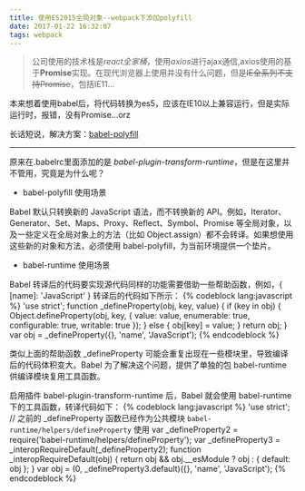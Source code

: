 ```yaml
---
title: 使用ES2015全局对象--webpack下添加polyfill
date: 2017-01-22 16:32:07
tags: webpack
---
```


>公司使用的技术栈是*react全家桶*，使用*axios*进行ajax通信,axios使用的基于**Promise**实现。在现代浏览器上使用并没有什么问题，但是~~IE全系列不支持Promise~~，包括IE11...

本来想着使用babel后，将代码转换为es5，应该在IE10以上兼容运行，但是实际运行时，报错，没有Promise...orz

长话短说，解决方案：[babel-polyfill](http://babeljs.io/docs/usage/polyfill/)

<!--more-->

------

原来在.babelrc里面添加的是 *babel-plugin-transform-runtime*，但是在这里并不管用，究竟是为什么呢？

- babel-polyfill 使用场景

Babel 默认只转换新的 JavaScript 语法，而不转换新的 API。例如，Iterator、Generator、Set、Maps、Proxy、Reflect、Symbol、Promise 等全局对象，以及一些定义在全局对象上的方法（比如 Object.assign）都不会转译。如果想使用这些新的对象和方法，必须使用 babel-polyfill，为当前环境提供一个垫片。

- babel-runtime 使用场景

Babel 转译后的代码要实现源代码同样的功能需要借助一些帮助函数，例如，{ [name]: 'JavaScript' } 转译后的代码如下所示：
{% codeblock lang:javascript %}
	'use strict';
	function _defineProperty(obj, key, value) {
	  if (key in obj) {
	    Object.defineProperty(obj, key, {
	      value: value,
	      enumerable: true,
	      configurable: true,
	      writable: true
	    });
	  } else {
	    obj[key] = value;
	  }
	  return obj;
	}
	var obj = _defineProperty({}, 'name', 'JavaScript');
{% endcodeblock %}

类似上面的帮助函数 _defineProperty 可能会重复出现在一些模块里，导致编译后的代码体积变大。Babel 为了解决这个问题，提供了单独的包 babel-runtime 供编译模块复用工具函数。

启用插件 babel-plugin-transform-runtime 后，Babel 就会使用 babel-runtime 下的工具函数，转译代码如下：
{% codeblock lang:javascript %}
'use strict';
// 之前的 _defineProperty 函数已经作为公共模块 `babel-runtime/helpers/defineProperty` 使用
var _defineProperty2 = require('babel-runtime/helpers/defineProperty');
var _defineProperty3 = _interopRequireDefault(_defineProperty2);
function _interopRequireDefault(obj) { return obj && obj.__esModule ? obj : { default: obj }; }
var obj = (0, _defineProperty3.default)({}, 'name', 'JavaScript');
{% endcodeblock %}